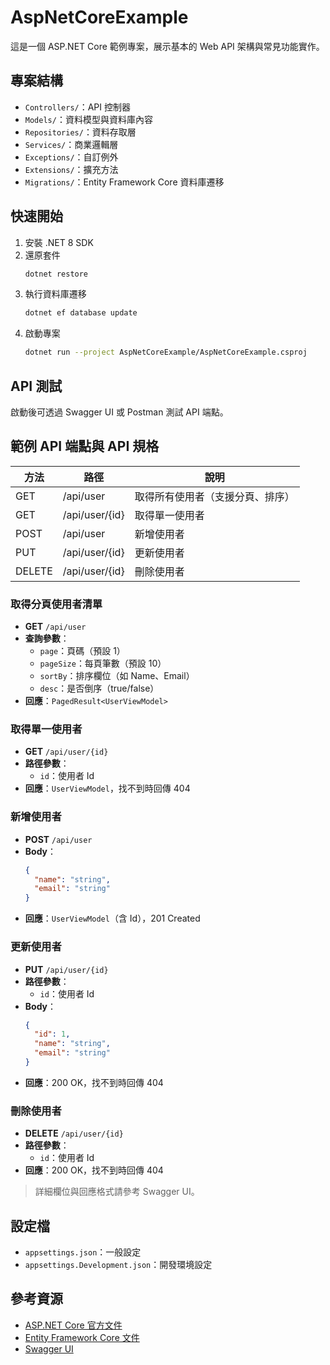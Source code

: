 # AspNetCoreExample

這是一個 ASP.NET Core 範例專案，展示基本的 Web API 架構與常見功能實作。

## 專案結構

- `Controllers/`：API 控制器
- `Models/`：資料模型與資料庫內容
- `Repositories/`：資料存取層
- `Services/`：商業邏輯層
- `Exceptions/`：自訂例外
- `Extensions/`：擴充方法
- `Migrations/`：Entity Framework Core 資料庫遷移

## 快速開始

1. 安裝 .NET 8 SDK
2. 還原套件
   ```sh
   dotnet restore
   ```
3. 執行資料庫遷移
   ```sh
   dotnet ef database update
   ```
4. 啟動專案
   ```sh
   dotnet run --project AspNetCoreExample/AspNetCoreExample.csproj
   ```

## API 測試

啟動後可透過 Swagger UI 或 Postman 測試 API 端點。

## 範例 API 端點與 API 規格

| 方法   | 路徑                | 說明         |
|--------|---------------------|--------------|
| GET    | /api/user           | 取得所有使用者（支援分頁、排序） |
| GET    | /api/user/{id}      | 取得單一使用者 |
| POST   | /api/user           | 新增使用者     |
| PUT    | /api/user/{id}      | 更新使用者     |
| DELETE | /api/user/{id}      | 刪除使用者     |

### 取得分頁使用者清單
- **GET** `/api/user`
- **查詢參數**：
  - `page`：頁碼（預設 1）
  - `pageSize`：每頁筆數（預設 10）
  - `sortBy`：排序欄位（如 Name、Email）
  - `desc`：是否倒序（true/false）
- **回應**：`PagedResult<UserViewModel>`

### 取得單一使用者
- **GET** `/api/user/{id}`
- **路徑參數**：
  - `id`：使用者 Id
- **回應**：`UserViewModel`，找不到時回傳 404

### 新增使用者
- **POST** `/api/user`
- **Body**：
  ```json
  {
    "name": "string",
    "email": "string"
  }
  ```
- **回應**：`UserViewModel`（含 Id），201 Created

### 更新使用者
- **PUT** `/api/user/{id}`
- **路徑參數**：
  - `id`：使用者 Id
- **Body**：
  ```json
  {
    "id": 1,
    "name": "string",
    "email": "string"
  }
  ```
- **回應**：200 OK，找不到時回傳 404

### 刪除使用者
- **DELETE** `/api/user/{id}`
- **路徑參數**：
  - `id`：使用者 Id
- **回應**：200 OK，找不到時回傳 404

> 詳細欄位與回應格式請參考 Swagger UI。

## 設定檔

- `appsettings.json`：一般設定
- `appsettings.Development.json`：開發環境設定

## 參考資源

- [ASP.NET Core 官方文件](https://learn.microsoft.com/aspnet/core)
- [Entity Framework Core 文件](https://learn.microsoft.com/ef/core)
- [Swagger UI](https://swagger.io/tools/swagger-ui/)